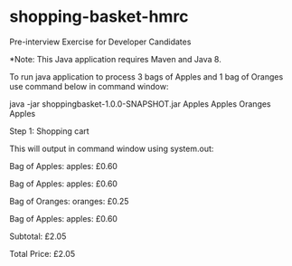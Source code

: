 # shopping-basket-hmrc
Pre-interview Exercise for Developer Candidates

*Note: This Java application requires Maven and Java 8.

To run java application to process 3 bags of Apples and 1 bag of Oranges use command below in command window:

java -jar shoppingbasket-1.0.0-SNAPSHOT.jar Apples Apples Oranges Apples

Step 1: Shopping cart

This will output in command window using system.out:

Bag of Apples: apples: £0.60

Bag of Apples: apples: £0.60

Bag of Oranges: oranges: £0.25

Bag of Apples: apples: £0.60

Subtotal: £2.05

Total Price: £2.05
